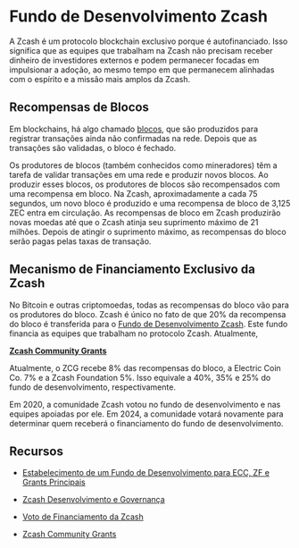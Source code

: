 # Fundo de Desenvolvimento Zcash

A Zcash é um protocolo blockchain exclusivo porque é autofinanciado. Isso significa que as equipes que trabalham na Zcash não precisam receber dinheiro de investidores externos e podem permanecer focadas em impulsionar a adoção, ao mesmo tempo em que permanecem alinhadas com o espírito e a missão mais amplos da Zcash.

## Recompensas de Blocos

Em blockchains, há algo chamado [blocos](https://www.investopedia.com/terms/b/block-bitcoin-block.asp), que são produzidos para registrar transações ainda não confirmadas na rede. Depois que as transações são validadas, o bloco é fechado.

Os produtores de blocos (também conhecidos como mineradores) têm a tarefa de validar transações em uma rede e produzir novos blocos. Ao produzir esses blocos, os produtores de blocos são recompensados ​​com uma recompensa em bloco. Na Zcash, aproximadamente a cada 75 segundos, um novo bloco é produzido e uma recompensa de bloco de 3,125 ZEC entra em circulação. As recompensas de bloco em Zcash produzirão novas moedas até que o Zcash atinja seu suprimento máximo de 21 milhões. Depois de atingir o suprimento máximo, as recompensas do bloco serão pagas pelas taxas de transação.

## Mecanismo de Financiamento Exclusivo da Zcash

No Bitcoin e outras criptomoedas, todas as recompensas do bloco vão para os produtores do bloco. Zcash é único no fato de que 20% da recompensa do bloco é transferida para o [Fundo de Desenvolvimento Zcash](https://zips.z.cash/zip-1014). Este fundo financia as equipes que trabalham no protocolo Zcash.
Atualmente,

[**Zcash Community Grants**](https://zcashcommunitygrants.org/)

Atualmente, o ZCG recebe 8% das recompensas do bloco, a Electric Coin Co. 7% e a Zcash Foundation 5%. Isso equivale a 40%, 35% e 25% do fundo de desenvolvimento, respectivamente.

Em 2020, a comunidade Zcash votou no fundo de desenvolvimento e nas equipes apoiadas por ele. Em 2024, a comunidade votará novamente para determinar quem receberá o financiamento do fundo de desenvolvimento.

## Recursos

- [Estabelecimento de um Fundo de Desenvolvimento para ECC, ZF e Grants Principais](https://zips.z.cash/zip-1014)

- [Zcash Desenvolvimento e Governança](https://z.cash/zcash-development-and-governance/)

- [Voto de Financiamento da Zcash](https://www.coindesk.com/tech/2020/02/01/zcashs-funding-vote-and-the-woes-of-decentralized-governance/)

- [Zcash Community Grants](https://zcashcommunitygrants.org/)

